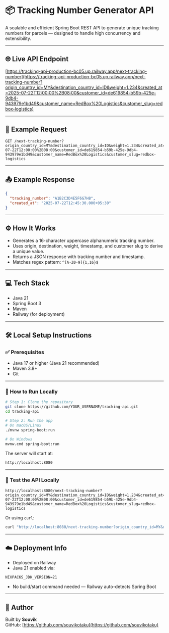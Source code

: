 # 📦 Tracking Number Generator API

A scalable and efficient Spring Boot REST API to generate unique tracking numbers for parcels — designed to handle high concurrency and extensibility.

---

## 🌐 Live API Endpoint

[https://tracking-api-production-bc05.up.railway.app/next-tracking-number](https://tracking-api-production-bc05.up.railway.app/next-tracking-number?origin_country_id=MY&destination_country_id=ID&weight=1.234&created_at=2025-07-22T12:00:00%2B08:00&customer_id=de619854-b59b-425e-9db4-943979e1bd49&customer_name=RedBox%20Logistics&customer_slug=redbox-logistics)

---

## 🔗 Example Request

```http
GET /next-tracking-number?origin_country_id=MY&destination_country_id=ID&weight=1.234&created_at=2025-07-22T12:00:00%2B08:00&customer_id=de619854-b59b-425e-9db4-943979e1bd49&customer_name=RedBox%20Logistics&customer_slug=redbox-logistics
```

---

## 📤 Example Response

```json
{
  "tracking_number": "A1B2C3D4E5F6G7H8",
  "created_at": "2025-07-22T12:45:30.000+05:30"
}
```

---

## ⚙️ How It Works

- Generates a 16-character uppercase alphanumeric tracking number.
- Uses origin, destination, weight, timestamp, and customer slug to derive a unique value.
- Returns a JSON response with tracking number and timestamp.
- Matches regex pattern: `^[A-Z0-9]{1,16}$`

---

## 💻 Tech Stack

- Java 21
- Spring Boot 3
- Maven
- Railway (for deployment)

---

## 🛠️ Local Setup Instructions

### ✅ Prerequisites

- Java 17 or higher (Java 21 recommended)
- Maven 3.8+
- Git

---

### 🚀 How to Run Locally

```bash
# Step 1: Clone the repository
git clone https://github.com/YOUR_USERNAME/tracking-api.git
cd tracking-api

# Step 2: Run the app
# On macOS/Linux
./mvnw spring-boot:run

# On Windows
mvnw.cmd spring-boot:run
```

The server will start at:
```
http://localhost:8080
```

---

### 🧪 Test the API Locally

```http
http://localhost:8080/next-tracking-number?origin_country_id=MY&destination_country_id=ID&weight=1.234&created_at=2025-07-22T12:00:00%2B08:00&customer_id=de619854-b59b-425e-9db4-943979e1bd49&customer_name=RedBox%20Logistics&customer_slug=redbox-logistics
```

Or using `curl`:

```bash
curl "http://localhost:8080/next-tracking-number?origin_country_id=MY&destination_country_id=ID&weight=1.234&created_at=2025-07-22T12:00:00%2B08:00&customer_id=de619854-b59b-425e-9db4-943979e1bd49&customer_name=RedBox%20Logistics&customer_slug=redbox-logistics"
```

---

## ☁️ Deployment Info

- Deployed on Railway
- Java 21 enabled via:
```
NIXPACKS_JDK_VERSION=21
```
- No build/start command needed — Railway auto-detects Spring Boot

---

## 👤 Author

Built by **Souvik**  
GitHub: [https://github.com/souvikotaku](https://github.com/souvikotaku)
